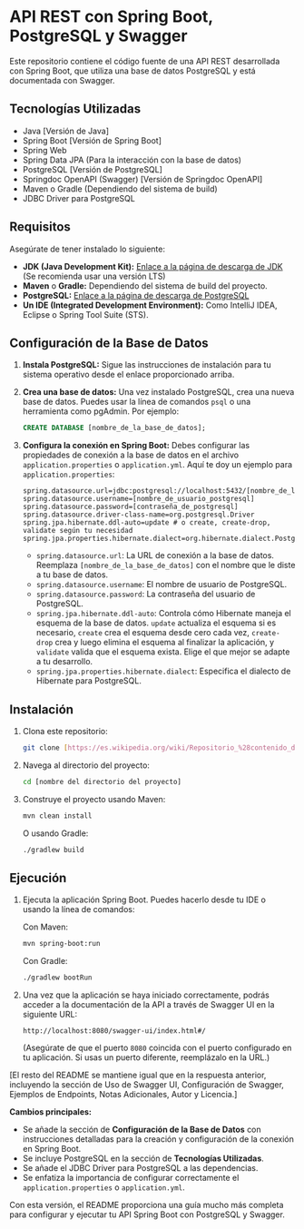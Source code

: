 # API REST con Spring Boot, PostgreSQL y Swagger

Este repositorio contiene el código fuente de una API REST desarrollada con Spring Boot, que utiliza una base de datos PostgreSQL y está documentada con Swagger.

## Tecnologías Utilizadas

*   Java [Versión de Java]
*   Spring Boot [Versión de Spring Boot]
*   Spring Web
*   Spring Data JPA (Para la interacción con la base de datos)
*   PostgreSQL [Versión de PostgreSQL]
*   Springdoc OpenAPI (Swagger) [Versión de Springdoc OpenAPI]
*   Maven o Gradle (Dependiendo del sistema de build)
*   JDBC Driver para PostgreSQL

## Requisitos

Asegúrate de tener instalado lo siguiente:

*   **JDK (Java Development Kit):** [Enlace a la página de descarga de JDK](https://www.oracle.com/java/technologies/javase-downloads.html) (Se recomienda usar una versión LTS)
*   **Maven** o **Gradle:** Dependiendo del sistema de build del proyecto.
*   **PostgreSQL:** [Enlace a la página de descarga de PostgreSQL](https://www.postgresql.org/download/)
*   **Un IDE (Integrated Development Environment):** Como IntelliJ IDEA, Eclipse o Spring Tool Suite (STS).

## Configuración de la Base de Datos

1.  **Instala PostgreSQL:** Sigue las instrucciones de instalación para tu sistema operativo desde el enlace proporcionado arriba.
2.  **Crea una base de datos:** Una vez instalado PostgreSQL, crea una nueva base de datos. Puedes usar la línea de comandos `psql` o una herramienta como pgAdmin. Por ejemplo:

    ```sql
    CREATE DATABASE [nombre_de_la_base_de_datos];
    ```

3.  **Configura la conexión en Spring Boot:** Debes configurar las propiedades de conexión a la base de datos en el archivo `application.properties` o `application.yml`. Aquí te doy un ejemplo para `application.properties`:

    ```properties
    spring.datasource.url=jdbc:postgresql://localhost:5432/[nombre_de_la_base_de_datos]
    spring.datasource.username=[nombre_de_usuario_postgresql]
    spring.datasource.password=[contraseña_de_postgresql]
    spring.datasource.driver-class-name=org.postgresql.Driver
    spring.jpa.hibernate.ddl-auto=update # o create, create-drop, validate según tu necesidad
    spring.jpa.properties.hibernate.dialect=org.hibernate.dialect.PostgreSQLDialect
    ```

    *   `spring.datasource.url`: La URL de conexión a la base de datos. Reemplaza `[nombre_de_la_base_de_datos]` con el nombre que le diste a tu base de datos.
    *   `spring.datasource.username`: El nombre de usuario de PostgreSQL.
    *   `spring.datasource.password`: La contraseña del usuario de PostgreSQL.
    *   `spring.jpa.hibernate.ddl-auto`: Controla cómo Hibernate maneja el esquema de la base de datos. `update` actualiza el esquema si es necesario, `create` crea el esquema desde cero cada vez, `create-drop` crea y luego elimina el esquema al finalizar la aplicación, y `validate` valida que el esquema exista. Elige el que mejor se adapte a tu desarrollo.
    *   `spring.jpa.properties.hibernate.dialect`: Especifica el dialecto de Hibernate para PostgreSQL.

## Instalación

1.  Clona este repositorio:

    ```bash
    git clone [https://es.wikipedia.org/wiki/Repositorio_%28contenido_digital%29](https://es.wikipedia.org/wiki/Repositorio_%28contenido_digital%29)
    ```

2.  Navega al directorio del proyecto:

    ```bash
    cd [nombre del directorio del proyecto]
    ```

3.  Construye el proyecto usando Maven:

    ```bash
    mvn clean install
    ```

    O usando Gradle:

    ```bash
    ./gradlew build
    ```

## Ejecución

1.  Ejecuta la aplicación Spring Boot. Puedes hacerlo desde tu IDE o usando la línea de comandos:

    Con Maven:

    ```bash
    mvn spring-boot:run
    ```

    Con Gradle:

    ```bash
    ./gradlew bootRun
    ```

2.  Una vez que la aplicación se haya iniciado correctamente, podrás acceder a la documentación de la API a través de Swagger UI en la siguiente URL:

    ```
    http://localhost:8080/swagger-ui/index.html#/
    ```

    (Asegúrate de que el puerto `8080` coincida con el puerto configurado en tu aplicación. Si usas un puerto diferente, reemplázalo en la URL.)

[El resto del README se mantiene igual que en la respuesta anterior, incluyendo la sección de Uso de Swagger UI, Configuración de Swagger, Ejemplos de Endpoints, Notas Adicionales, Autor y Licencia.]

**Cambios principales:**

*   Se añade la sección de **Configuración de la Base de Datos** con instrucciones detalladas para la creación y configuración de la conexión en Spring Boot.
*   Se incluye PostgreSQL en la sección de **Tecnologías Utilizadas**.
*   Se añade el JDBC Driver para PostgreSQL a las dependencias.
*   Se enfatiza la importancia de configurar correctamente el `application.properties` o `application.yml`.

Con esta versión, el README proporciona una guía mucho más completa para configurar y ejecutar tu API Spring Boot con PostgreSQL y Swagger.
